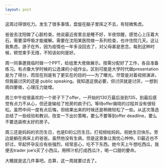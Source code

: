 ```yaml
---
layout: post
---
```


这周过得很吃力。发生了很多事情，盘旋在脑子里挥之不去，有轻微焦虑。

爸爸去沈阳做了心脏检查。他说最近夜里总是睡不好，半夜惊醒，感觉心上压着大石，需要深呼吸才能缓解。需要在沈阳某医院做一系列检查，也许住院几天。这让我焦虑。游子在外，因为疫情也一年多没回去了，对父母甚是思念。每到这种时候，顿觉束手无措，不知该如何是好。

周一同事邀我临时做一个PPT，给组里大佬做展示。按需分配好了工作，各自准备练习。有点像大学时候的公选课的小组作业。区别可能是大学时代做presentation是为了得分，而现在则是有了更实在的目的——为了曝光。尽管是对着视频演讲，但我最讨厌的还是 public speaking。我知道这很必要，但讨厌就是讨厌，一想到周四要做，心理压力陡增。

周三中午给很喜欢的一个房子下了offer，一开始的130万最后涨到135，到最后感觉有点力不从心，但还是输给了抢房的疯子们。等待offer揭晓的过程并没有很轻松。虽然中间一度有点后悔，但结果出来的时候还是稍微轻松了一些。从这次落选总结了一些经验和教训，改变一下出价策略，要么不要等到offer deadline，要么不要选装修太好的房子。

周三还是妈妈的农历生日，也是El的公历生日。打视频给妈妈，祝她生日快乐。旁边是躺在病床上的爸爸。虽然他没有生病，但是这景象让我忧心忡忡。El最近也不好过，早起怀孕反应有些强烈，经常恶心，吃不下东西。她今天上午想吃西瓜，我便去trader joe‘s买了小西瓜，用榨汁机打成西瓜汁，喝一口甜的要命。

大概就是这几件事吧。总算，这一周就要过去了。
